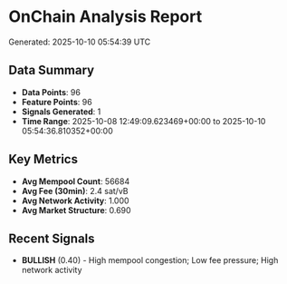 # OnChain Analysis Report
Generated: 2025-10-10 05:54:39 UTC

## Data Summary
- **Data Points**: 96
- **Feature Points**: 96
- **Signals Generated**: 1
- **Time Range**: 2025-10-08 12:49:09.623469+00:00 to 2025-10-10 05:54:36.810352+00:00

## Key Metrics
- **Avg Mempool Count**: 56684
- **Avg Fee (30min)**: 2.4 sat/vB
- **Avg Network Activity**: 1.000
- **Avg Market Structure**: 0.690

## Recent Signals
- **BULLISH** (0.40) - High mempool congestion; Low fee pressure; High network activity
